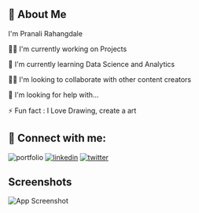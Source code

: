 



## 🚀 About Me
 I'm Pranali Rahangdale




👩‍💻 I'm currently working on Projects

🧠 I'm currently learning Data Science and Analytics

👯‍♀️ I'm looking to collaborate with other content creators

🤔 I'm looking for help with...

⚡️ Fun fact : I Love Drawing, create a art


## 🔗 Connect with me:
![portfolio](https://img.shields.io/badge/my_portfolio-000?style=for-the-badge&logo=ko-fi&logoColor=white)
[![linkedin](https://img.shields.io/badge/linkedin-0A66C2?style=for-the-badge&logo=linkedin&logoColor=white)](https://www.linkedin.com/in/pranali-rahangdale-128083213/)
[![twitter](https://img.shields.io/badge/twitter-1DA1F2?style=for-the-badge&logo=twitter&logoColor=white)](https://twitter.com/PranaliRa19)


## Screenshots

![App Screenshot](file:///C:/Users/MEGHAVI%20COMPUTERS/Downloads/1638981958language-tool%20(1).webp)

